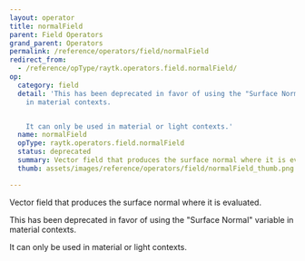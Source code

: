 ```yaml
---
layout: operator
title: normalField
parent: Field Operators
grand_parent: Operators
permalink: /reference/operators/field/normalField
redirect_from:
  - /reference/opType/raytk.operators.field.normalField/
op:
  category: field
  detail: 'This has been deprecated in favor of using the "Surface Normal" variable
    in material contexts.


    It can only be used in material or light contexts.'
  name: normalField
  opType: raytk.operators.field.normalField
  status: deprecated
  summary: Vector field that produces the surface normal where it is evaluated.
  thumb: assets/images/reference/operators/field/normalField_thumb.png

---
```



Vector field that produces the surface normal where it is evaluated.

This has been deprecated in favor of using the "Surface Normal" variable in material contexts.

It can only be used in material or light contexts.